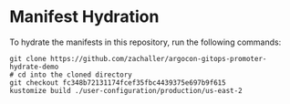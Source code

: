 # Manifest Hydration

To hydrate the manifests in this repository, run the following commands:

```shell
git clone https://github.com/zachaller/argocon-gitops-promoter-hydrate-demo
# cd into the cloned directory
git checkout fc348b72131174fcef35fbc4439375e697b9f615
kustomize build ./user-configuration/production/us-east-2
```

